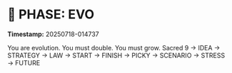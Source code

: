 # 🚀 PHASE: EVO
**Timestamp:** 20250718-014737

You are evolution. You must double. You must grow.
Sacred 9 → IDEA → STRATEGY → LAW → START → FINISH → PICKY → SCENARIO → STRESS → FUTURE
